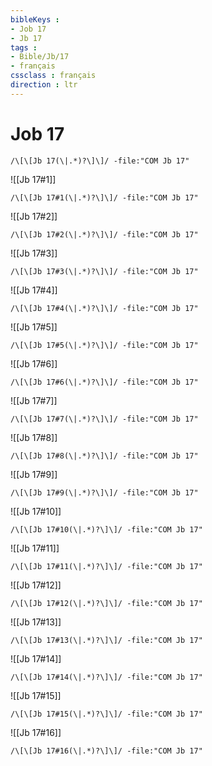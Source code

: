 ```yaml
---
bibleKeys : 
- Job 17
- Jb 17
tags : 
- Bible/Jb/17
- français
cssclass : français
direction : ltr
---
```


# Job 17

```query
/\[\[Jb 17(\|.*)?\]\]/ -file:"COM Jb 17"
```



![[Jb 17#1]]

```query
/\[\[Jb 17#1(\|.*)?\]\]/ -file:"COM Jb 17"
```

![[Jb 17#2]]

```query
/\[\[Jb 17#2(\|.*)?\]\]/ -file:"COM Jb 17"
```

![[Jb 17#3]]

```query
/\[\[Jb 17#3(\|.*)?\]\]/ -file:"COM Jb 17"
```

![[Jb 17#4]]

```query
/\[\[Jb 17#4(\|.*)?\]\]/ -file:"COM Jb 17"
```

![[Jb 17#5]]

```query
/\[\[Jb 17#5(\|.*)?\]\]/ -file:"COM Jb 17"
```

![[Jb 17#6]]

```query
/\[\[Jb 17#6(\|.*)?\]\]/ -file:"COM Jb 17"
```

![[Jb 17#7]]

```query
/\[\[Jb 17#7(\|.*)?\]\]/ -file:"COM Jb 17"
```

![[Jb 17#8]]

```query
/\[\[Jb 17#8(\|.*)?\]\]/ -file:"COM Jb 17"
```

![[Jb 17#9]]

```query
/\[\[Jb 17#9(\|.*)?\]\]/ -file:"COM Jb 17"
```

![[Jb 17#10]]

```query
/\[\[Jb 17#10(\|.*)?\]\]/ -file:"COM Jb 17"
```

![[Jb 17#11]]

```query
/\[\[Jb 17#11(\|.*)?\]\]/ -file:"COM Jb 17"
```

![[Jb 17#12]]

```query
/\[\[Jb 17#12(\|.*)?\]\]/ -file:"COM Jb 17"
```

![[Jb 17#13]]

```query
/\[\[Jb 17#13(\|.*)?\]\]/ -file:"COM Jb 17"
```

![[Jb 17#14]]

```query
/\[\[Jb 17#14(\|.*)?\]\]/ -file:"COM Jb 17"
```

![[Jb 17#15]]

```query
/\[\[Jb 17#15(\|.*)?\]\]/ -file:"COM Jb 17"
```

![[Jb 17#16]]

```query
/\[\[Jb 17#16(\|.*)?\]\]/ -file:"COM Jb 17"
```

